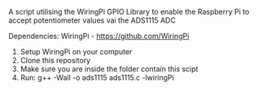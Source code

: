 A script utilising the WiringPi GPIO Library to enable the Raspberry Pi to accept potentiometer values vai the ADS1115 ADC
 
Dependencies: WiringPi - https://github.com/WiringPi

1. Setup WiringPi on your computer
2. Clone this repository
3. Make sure you are inside the folder contain this scipt
4. Run: g++ -Wall -o ads1115 ads1115.c -lwiringPi

